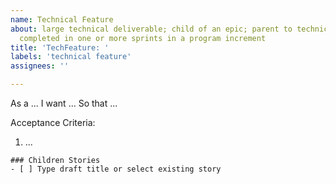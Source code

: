 ```yaml
---
name: Technical Feature
about: large technical deliverable; child of an epic; parent to technical stories;
  completed in one or more sprints in a program increment
title: 'TechFeature: '
labels: 'technical feature'
assignees: ''

---
```


As a ...
I want ...
So that ...

Acceptance Criteria:
1. ...

```[tasklist]
### Children Stories
- [ ] Type draft title or select existing story
```
